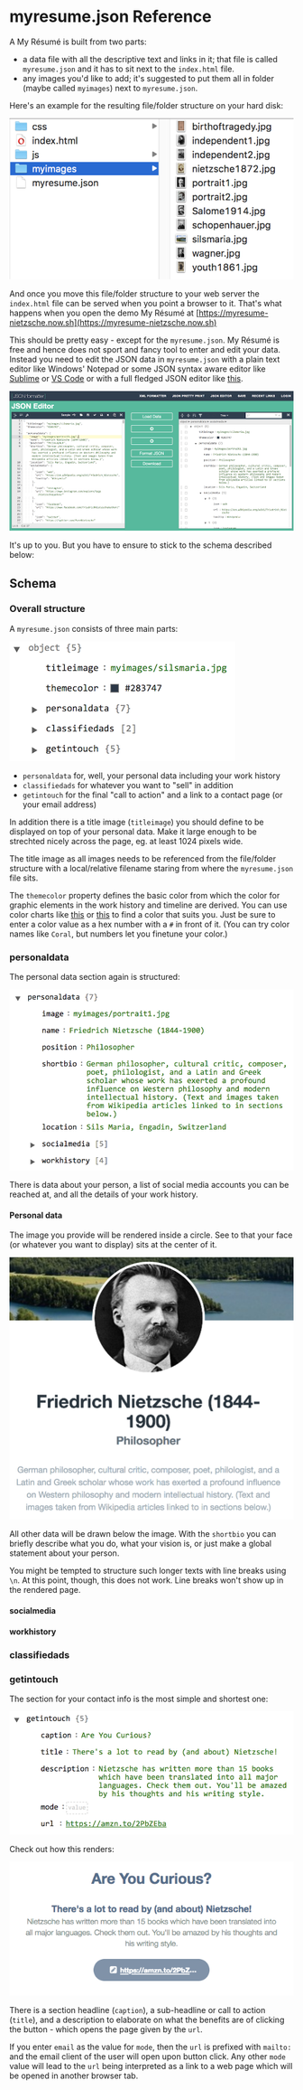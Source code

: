 # myresume.json Reference
A My Résumé is built from two parts:

* a data file with all the descriptive text and links in it; that file is called `myresume.json` and it has to sit next to the `index.html` file.
* any images you'd like to add; it's suggested to put them all in folder (maybe called `myimages`) next to `myresume.json`.

Here's an example for the resulting file/folder structure on your hard disk:

![](images/jsonref/folderstructure.png)

And once you move this file/folder structure to your web server the `index.html` file can be served when you point a browser to it. That's what happens when you open the demo My Résumé at [https://myresume-nietzsche.now.sh](https://myresume-nietzsche.now.sh)

This should be pretty easy - except for the `myresume.json`. My Résumé is free and hence does not sport and fancy tool to enter and edit your data. Instead you need to edit the JSON data in `myresume.json` with a plain text editor like Windows' Notepad or some JSON syntax aware editor like [Sublime](https://www.sublimetext.com) or [VS Code](https://code.visualstudio.com) or with a full fledged JSON editor like [this](https://jsonformatter.org/json-editor).

![](images/jsonref/jsoneditor.png)

It's up to you. But you have to ensure to stick to the schema described below:

## Schema
### Overall structure
A `myresume.json` consists of three main parts:

![](images/jsonref/overallstructure.png)

* `personaldata` for, well, your personal data including your work history
* `classifiedads` for whatever you want to "sell" in addition
* `getintouch` for the final "call to action" and a link to a contact page (or your email address)

In addition there is a title image (`titleimage`) you should define to be displayed on top of your personal data. Make it large enough to be strechted nicely across the page, eg. at least 1024 pixels wide.

The title image as all images needs to be referenced from the file/folder structure with a local/relative filename staring from where the `myresume.json` file sits.

The `themecolor` property defines the basic color from which the color for graphic elements in the work history and timeline are derived. You can use color charts like [this](https://www.w3schools.com/colors/colors_names.asp) or [this](https://html-color-codes.info) to find a color that suits you. Just be sure to enter a color value as a hex number with a `#` in front of it. (You can try color names like `Coral`, but numbers let you finetune your color.)

### personaldata
The personal data section again is structured:

![](images/jsonref/personaldata.png)

There is data about your person, a list of social media accounts you can be reached at, and all the details of your work history.

#### Personal data
The image you provide will be rendered inside a circle. See to that your face (or whatever you want to display) sits at the center of it.

![](images/personal1.png)

All other data will be drawn below the image. With the `shortbio` you can briefly describe what you do, what your vision is, or just make a global statement about your person.

You might be tempted to structure such longer texts with line breaks using `\n`. At this point, though, this does not work. Line breaks won't show up in the rendered page.

#### socialmedia
#### workhistory

### classifiedads
### getintouch
The section for your contact info is the most simple and shortest one:

![](images/jsonref/getintouch.png)

Check out how this renders:

![](images/contact.png)

There is a section headline (`caption`), a sub-headline or call to action (`title`), and a description to elaborate on what the benefits are of clicking the button - which opens the page given by the `url`.

If you enter `email` as the value for `mode`, then the `url` is prefixed with `mailto:` and the email client of the user will open upon button click. Any other `mode` value will lead to the `url` being interpreted as a link to a web page which will be opened in another browser tab.













